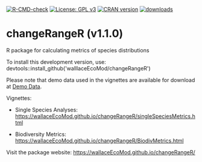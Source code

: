 [![R-CMD-check](https://github.com/wallaceEcoMod/changeRangeR/workflows/R-CMD-check/badge.svg)](https://github.com/wallaceEcoMod/changeRangeR/actions) [![License: GPL v3](https://img.shields.io/badge/License-GPL%20v3-blue.svg)](https://www.gnu.org/licenses/gpl-3.0) [![CRAN version](http://www.r-pkg.org/badges/version/changeRangeR)](https://CRAN.R-project.org/package=changeRangeR) [![downloads](https://cranlogs.r-pkg.org:443/badges/grand-total/changeRangeR?color=orange)](https://cranlogs.r-pkg.org:443/badges/grand-total/changeRangeR?color=orange)

# changeRangeR (v1.1.0)
R package for calculating metrics of species distributions

To install this development version, use: devtools::install_github('walllaceEcoMod/changeRangeR')

Please note that demo data used in the vignettes are available for download at <a href= "https://github.com/wallaceEcoMod/changeRangeR/tree/master/inst/extdata/DemoData" target="_blank">Demo Data</a>.

Vignettes:

* Single Species Analyses: https://wallaceEcoMod.github.io/changeRangeR/singleSpeciesMetrics.html

* Biodiversity Metrics: https://wallaceEcoMod.github.io/changeRangeR/BiodivMetrics.html  


Visit the package website: https://wallaceEcoMod.github.io/changeRangeR/

